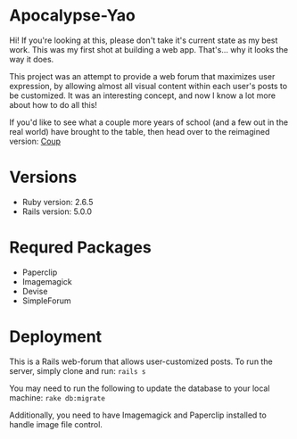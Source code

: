 # Apocalypse-Yao

Hi! If you're looking at this, please don't take it's current state as my best work. This was my first shot at building
a web app.
That's... why it looks the way it does.

This project was an attempt to provide a web forum that maximizes user expression, by allowing almost all visual content within each user's posts to be customized. It was an interesting concept, and now I know a lot more about how to do all this!

If you'd like to see what a couple more years of school (and a few out in the real world) have brought to the table, then head over to the reimagined version: [Coup](https://github.com/Taconomicon/Coup)

# Versions

* Ruby version: 2.6.5
* Rails version: 5.0.0

# Requred Packages

- Paperclip
- Imagemagick
- Devise
- SimpleForum

# Deployment

This is a Rails web-forum that allows user-customized posts. To run the server, simply clone and run: `rails s`

You may need to run the following to update the database to your local machine: `rake db:migrate`

Additionally, you need to have Imagemagick and Paperclip installed to handle image file control.
